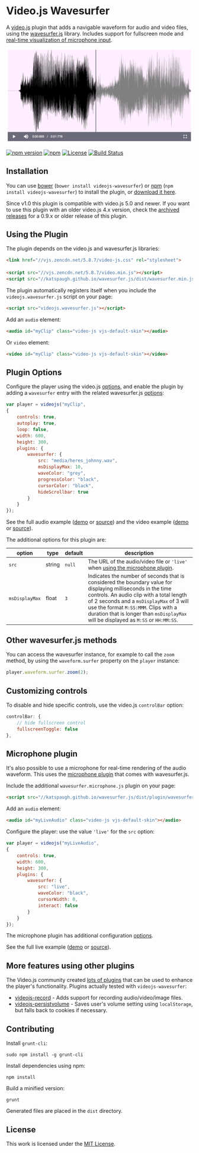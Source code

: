 Video.js Wavesurfer
===================

A [video.js](http://www.videojs.com/) plugin that adds a navigable waveform
for audio and video files, using the [wavesurfer.js](https://github.com/katspaugh/wavesurfer.js)
library. Includes support for fullscreen mode and [real-time visualization of microphone
input](#microphone-plugin).

![Screenshot](examples/img/screenshot.png?raw=true "Screenshot")

[![npm version](https://img.shields.io/npm/v/videojs-wavesurfer.svg?style=flat)](https://www.npmjs.com/package/videojs-wavesurfer)
[![npm](https://img.shields.io/npm/dm/videojs-wavesurfer.svg)]()
[![License](https://img.shields.io/npm/l/videojs-wavesurfer.svg)](LICENSE)
[![Build Status](https://travis-ci.org/collab-project/videojs-wavesurfer.svg?branch=master)](https://travis-ci.org/collab-project/videojs-wavesurfer)

Installation
------------

You can use [bower](http://bower.io) (`bower install videojs-wavesurfer`) or
[npm](https://www.npmjs.org) (`npm install videojs-wavesurfer`) to install the
plugin, or
[download it here](https://github.com/collab-project/videojs-wavesurfer/releases).

Since v1.0 this plugin is compatible with video.js 5.0 and newer. If you want to use
this plugin with an older video.js 4.x version, check the
[archived releases](https://github.com/collab-project/videojs-wavesurfer/releases)
for a 0.9.x or older release of this plugin.

Using the Plugin
----------------

The plugin depends on the video.js and wavesurfer.js libraries:

```html
<link href="//vjs.zencdn.net/5.8.7/video-js.css" rel="stylesheet">

<script src="//vjs.zencdn.net/5.8.7/video.min.js"></script>
<script src="//katspaugh.github.io/wavesurfer.js/dist/wavesurfer.min.js"></script>
```

The plugin automatically registers itself when you include the
`videojs.wavesurfer.js` script on your page:

```html
<script src="videojs.wavesurfer.js"></script>
```

Add an `audio` element:

```html
<audio id="myClip" class="video-js vjs-default-skin"></audio>
```

Or `video` element:

```html
<video id="myClip" class="video-js vjs-default-skin"></video>
```

Plugin Options
--------------

Configure the player using the video.js
[options](https://github.com/videojs/video.js/blob/master/docs/guides/options.md),
and enable the plugin by adding a `wavesurfer` entry with the related wavesurfer.js
[options](https://github.com/katspaugh/wavesurfer.js#wavesurfer-options):

```javascript
var player = videojs("myClip",
{
    controls: true,
    autoplay: true,
    loop: false,
    width: 600,
    height: 300,
    plugins: {
        wavesurfer: {
            src: "media/heres_johnny.wav",
            msDisplayMax: 10,
            waveColor: "grey",
            progressColor: "black",
            cursorColor: "black",
            hideScrollbar: true
        }
    }
});
```

See the full audio example ([demo](https://collab-project.github.io/videojs-wavesurfer/examples/index.html) or [source](https://github.com/collab-project/videojs-wavesurfer/blob/master/examples/index.html)) and
the video example ([demo](https://collab-project.github.io/videojs-wavesurfer/examples/video.html) or [source](https://github.com/collab-project/videojs-wavesurfer/blob/master/examples/video.html)).

The additional options for this plugin are:

| option | type | default | description |
| --- | --- | --- | --- |
| `src` | string | `null` | The URL of the audio/video file or `'live'` when [using the microphone plugin](#microphone-plugin).|
| `msDisplayMax` | float | `3` | Indicates the number of seconds that is considered the boundary value for displaying milliseconds in the time controls. An audio clip with a total length of 2 seconds and a `msDisplayMax` of 3 will use the format `M:SS:MMM`. Clips with a duration that is longer than `msDisplayMax` will be displayed as `M:SS` or `HH:MM:SS`.|

Other wavesurfer.js methods
---------------------------

You can access the wavesurfer instance, for example to call the
`zoom` method, by using the `waveform.surfer` property on the `player`
instance:

```javascript
player.waveform.surfer.zoom(2);
```

Customizing controls
--------------------

To disable and hide specific controls, use the video.js `controlBar` option:

```javascript
controlBar: {
    // hide fullscreen control
    fullscreenToggle: false
},
```

Microphone plugin
-----------------

It's also possible to use a microphone for real-time rendering of the audio waveform. This
uses the [microphone plugin](https://github.com/katspaugh/wavesurfer.js/blob/master/plugin/wavesurfer.microphone.js)
that comes with wavesurfer.js.

Include the additional `wavesurfer.microphone.js` plugin on your page:

```html
<script src="//katspaugh.github.io/wavesurfer.js/dist/plugin/wavesurfer.microphone.min.js"></script>
```

Add an `audio` element:

```html
<audio id="myLiveAudio" class="video-js vjs-default-skin"></audio>
```

Configure the player: use the value `'live'` for the `src` option:

```javascript
var player = videojs("myLiveAudio",
{
    controls: true,
    width: 600,
    height: 300,
    plugins: {
        wavesurfer: {
            src: "live",
            waveColor: "black",
            cursorWidth: 0,
            interact: false
        }
    }
});
```

The microphone plugin has additional configuration
[options](http://wavesurfer-js.org/plugins/microphone.html).

See the full live example
([demo](https://collab-project.github.io/videojs-wavesurfer/examples/live.html) or
[source](https://github.com/collab-project/videojs-wavesurfer/blob/master/examples/live.html)).


More features using other plugins
---------------------------------

The Video.js community created
[lots of plugins](https://github.com/videojs/video.js/wiki/Plugins)
that can be used to enhance the player's functionality. Plugins actually
tested with `videojs-wavesurfer`:

- [videojs-record](https://github.com/collab-project/videojs-record) - Adds
  support for recording audio/video/image files.
- [videojs-persistvolume](https://github.com/theonion/videojs-persistvolume) -
  Saves user's volume setting using `localStorage`, but falls back to cookies
  if necessary.


Contributing
------------

Install `grunt-cli`:

```
sudo npm install -g grunt-cli
```

Install dependencies using npm:

```
npm install
```

Build a minified version:

```
grunt
```

Generated files are placed in the `dist` directory.

License
-------

This work is licensed under the [MIT License](LICENSE).
